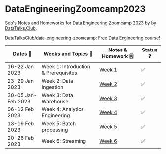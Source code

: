 # DataEngineeringZoomcamp2023

Seb's Notes and Homeworks for Data Engineering Zoomcamp 2023 by by [DataTalks.Club](https://github.com/DataTalksClub).

[DataTalksClub/data-engineering-zoomcamp: Free Data Engineering course!](https://github.com/DataTalksClub/data-engineering-zoomcamp)

| Dates 📅           | Weeks and Topics 📜                  | Notes & Homework 🗒️           | Status ❓ |
| ------------------ | ------------------------------------ | ------------------------------ | -------- |
| 16-22 Jan 2023     | Week 1: Introduction & Prerequisites | [Week 1](/weeks/week_1_seb.md) | ✅        |
| 23-29 Jan 2023     | Week 2: Data ingestion               | [Week 2](/weeks/week_2_seb.md) | ✅        |
| 30-05 Jan-Feb 2023 | Week 3: Data Warehouse               | [Week 3](/weeks/week_3_seb.md) | ✅        |
| 06-12 Feb 2023     | Week 4: Analytics Engineering        | [Week 4](/weeks/week_4_seb.md) | ✅        |
| 13-19 Feb 2023     | Week 5: Batch processing             | [Week 5](/weeks/week_5_seb.md) | ✅        |
| 20-26 Feb 2023     | Week 6: Streaming                    | [Week 6](/weeks/week_6_seb.md) | ✅        |
